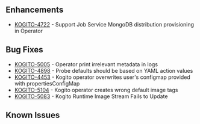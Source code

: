 <!-- Keep them in alphabetical order -->
## Enhancements
- [KOGITO-4722](https://issues.redhat.com/browse/KOGITO-4722) - Support Job Service MongoDB distribution provisioning in Operator

## Bug Fixes
- [KOGITO-5005](https://issues.redhat.com/browse/KOGITO-5005) - Operator print irrelevant metadata in logs
- [KOGITO-4898](https://issues.redhat.com/browse/KOGITO-4898) - Probe defaults should be based on YAML action values
- [KOGITO-4453](https://issues.redhat.com/browse/KOGITO-4453) - Kogito operator overwrites user's configmap provided with propertiesConfigMap
- [KOGITO-5104](https://issues.redhat.com/browse/KOGITO-5104) - Kogito operator creates wrong default image tags
- [KOGITO-5083](https://issues.redhat.com/browse/KOGITO-5083) - Kogito Runtime Image Stream Fails to Update

## Known Issues
